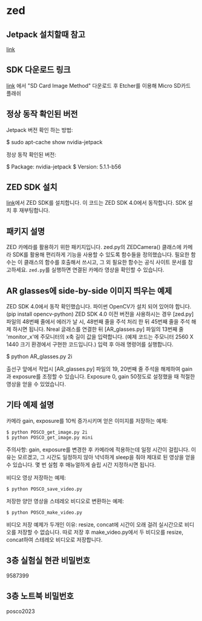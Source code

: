 # zed

## Jetpack 설치할때 참고
[link](https://developer.nvidia.com/embedded/learn/get-started-jetson-orin-nano-devkit#prepare)

## SDK 다운로드 링크
[link](https://developer.nvidia.com/embedded/jetpack) 에서 "SD Card Image Method" 다운로드 후 Etcher를 이용해 Micro SD카드 플래쉬

## 정상 동작 확인된 버전
Jetpack 버전 확인 하는 방법:

$ sudo apt-cache show nvidia-jetpack

정상 동작 확인된 버전:

$ Package: nvidia-jetpack
$ Version: 5.1.1-b56


## ZED SDK 설치
[link](https://www.stereolabs.com/developers/release)에서 ZED SDK를 설치합니다. 이 코드는 ZED SDK 4.0에서 동작합니다. SDK 설치 후 재부팅합니다.

## 패키지 설명
ZED 카메라를 활용하기 위한 패키지입니다. zed.py의 ZEDCamera() 클래스에 카메라 SDK를 활용해 편리하게 기능을 사용할 수 있도록 함수들을 정의했습니다. 필요한 함수는 이 클래스의 함수를 호출해서 쓰시고, 그 외 필요한 함수는 공식 사이트 문서를 참고하세요.
`zed.py`를 실행하면 연결된 카메라 영상을 확인할 수 있습니다.

## AR glasses에 side-by-side 이미지 띄우는 예제
ZED SDK 4.0에서 동작 확인했습니다. 파이썬 OpenCV가 설치 되어 있어야 합니다. (pip install opencv-python)
ZED SDK 4.0 이전 버전을 사용하시는 경우 [zed.py] 파일의 48번째 줄에서 에러가 날 시, 48번째 줄을 주석 처리 한 뒤 45번째 줄을 주석 해제 하시면 됩니다.
Nreal 글래스를 연결한 뒤 [AR_glasses.py] 파일의 13번째 줄 'monitor_x'에 주모니터의 x축 길이 값을 입력합니다. (예제 코드는 주모니터 2560 X 1440 크기 환경에서 구현한 코드입니다.)
입력 후 아래 명령어를 실행합니다.

$ python AR_glasses.py 2i

출선구 앞에서 작업시 [AR_glasses.py] 파일의 19, 20번째 줄 주석을 해제하여 gain과 exposure를 조정할 수 있습니다.
Exposure 0, gain 50정도로 설정했을 때 적절한 영상을 얻을 수 있었습니다.

## 기타 예제 설명
카메라 gain, exposure를 10씩 증가시키며 얻은 이미지를 저장하는 예제:

    $ python POSCO_get_image.py 2i
    $ python POSCO_get_image.py mini

주의사항: gain, exposure를 변경한 후 카메라에 적용하는데 일정 시간이 걸립니다. 이유는 모르겠고, 그 시간도 일정하지 않아 넉넉하게 sleep을 줘야 제대로 된 영상을 얻을 수 있습니다. 몇 번 실험 후 매뉴얼하게 슬립 시간 지정하시면 됩니다.

비디오 영상 저장하는 예제:

    $ python POSCO_save_video.py

저장한 양안 영상을 스테레오 비디오로 변환하는 예제:

    $ python POSCO_make_video.py

비디오 저장 예제가 두개인 이유: resize, concat에 시간이 오래 걸려 실시간으로 비디오를 저장할 수 없습니다. 따로 저장 후 make_video.py에서 두 비디오를 resize, concat하여 스테레오 비디오로 저장합니다.


## 3층 실험실 현관 비밀번호
9587399

## 3층 노트북 비밀번호
posco2023


